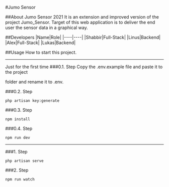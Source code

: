 #Jumo Sensor

##About Jumo Sensor 2021
It is an extension and improved version of the project Jumo_Sensor. Target of this web application is to deliver the 
end user the sensor data in a graphical way.  

##Developers
|Name|Role|
|----|----|
|Shabbir|Full-Stack|
|Linus|Backend|
|Alex|Full-Stack|
|Lukas|Backend|

##Usage
How to start this project.
***
Just for the first time
###0.1. Step
Copy the .env.example file and paste it to the project 


folder and rename it to .env.

###0.2. Step
```laravel
php artisan key:generate
```

###0.3. Step
```npm
npm install
```

###0.4. Step
```npm
npm run dev
```
***
###1. Step
```laravel
php artisan serve
```

###2. Step
```npm
npm run watch
```




